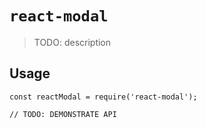 # `react-modal`

> TODO: description

## Usage

```
const reactModal = require('react-modal');

// TODO: DEMONSTRATE API
```
